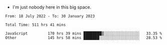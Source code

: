 - I'm just nobody here in this big space.


<!--START_SECTION:waka-->

```text
From: 18 July 2022 - To: 30 January 2023

Total Time: 511 hrs 41 mins

JavaScript         170 hrs 39 mins ████████▒░░░░░░░░░░░░░░░░   33.35 %
Other              145 hrs 58 mins ███████░░░░░░░░░░░░░░░░░░   28.53 %
```

<!--END_SECTION:waka-->
